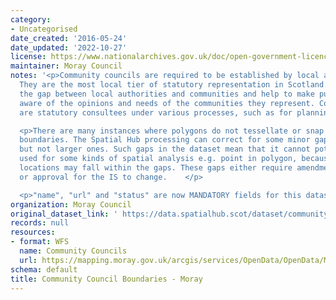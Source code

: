 ```yaml
---
category:
- Uncategorised
date_created: '2016-05-24'
date_updated: '2022-10-27'
license: https://www.nationalarchives.gov.uk/doc/open-government-licence/version/3/
maintainer: Moray Council
notes: '<p>Community councils are required to be established by local authorities.
  They are the most local tier of statutory representation in Scotland. They bridge
  the gap between local authorities and communities and help to make public bodies
  aware of the opinions and needs of the communities they represent. Community councils
  are statutory consultees under various processes, such as for planning applications.</p>

  <p>There are many instances where polygons do not tessellate or snap to local authority
  boundaries. The Spatial Hub processing can correct for some minor gap errors (&lt;5m)
  but not larger ones. Such gaps in the dataset mean that it cannot potentially be
  used for some kinds of spatial analysis e.g. point in polygon, because some point
  locations may fall within the gaps. These gaps either require amendment at source
  or approval for the IS to change.    </p>

  <p>"name", "url" and "status" are now MANDATORY fields for this dataset.                                                                                                                                                                                                                                                                                                                                                                                                                                                                                                                                                                                                                                                                                                                                                                                                                                                                                                                                                                                                                                                                                                                                                                                                                                                                                                                                                                                                                                                                                                                                                                                                                           </p>'
organization: Moray Council
original_dataset_link: ' https://data.spatialhub.scot/dataset/community_council_boundaries-mo'
records: null
resources:
- format: WFS
  name: Community Councils
  url: https://mapping.moray.gov.uk/arcgis/services/OpenData/OpenData/MapServer/WFSServer?request=GetCapabilities&service=WFS
schema: default
title: Community Council Boundaries - Moray
---
```

